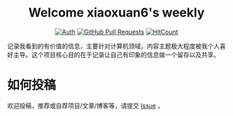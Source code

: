 <div align="center">
<h1>Welcome xiaoxuan6's weekly</h1>

[![Auth](https://img.shields.io/badge/Auth-xiaoxuan6-ff69b4)](https://github.com/xiaoxuan6)
[![GitHub Pull Requests](https://img.shields.io/github/stars/xiaoxuan6/weekly)](https://github.com/xiaoxuan6/weekly/stargazers)
[![HitCount](https://views.whatilearened.today/views/github/xiaoxuan6/weekly.svg)](https://github.com/xiaoxuan6/weekly)

</div>
  
记录我看到的有价值的信息，主要针对计算机领域，内容主题极大程度被我个人喜好主导。这个项目核心目的在于记录让自己有印象的信息做一个留存以及共享。

# 如何投稿

欢迎投稿，推荐或自荐项目/文章/博客等，请提交 [Issue](https://github.com/xiaoxuan6/weekly/issues/new/choose) 。
